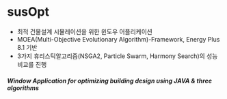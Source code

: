 # susOpt
* 최적 건물설계 시뮬레이션을 위한 윈도우 어플리케이션
* MOEA(Multi-Objective Evolutionary Algorithm)-Framework, Energy Plus 8.1 기반
* 3가지 휴리스틱알고리즘(NSGA2, Particle Swarm, Harmony Search)의 성능 비교를 진행


##### Window Application for optimizing building design using JAVA &amp; three algorithms
